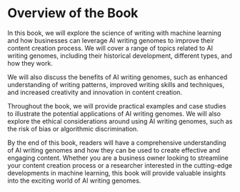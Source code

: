 Overview of the Book
=============================================

In this book, we will explore the science of writing with machine learning and how businesses can leverage AI writing genomes to improve their content creation process. We will cover a range of topics related to AI writing genomes, including their historical development, different types, and how they work.

We will also discuss the benefits of AI writing genomes, such as enhanced understanding of writing patterns, improved writing skills and techniques, and increased creativity and innovation in content creation.

Throughout the book, we will provide practical examples and case studies to illustrate the potential applications of AI writing genomes. We will also explore the ethical considerations around using AI writing genomes, such as the risk of bias or algorithmic discrimination.

By the end of this book, readers will have a comprehensive understanding of AI writing genomes and how they can be used to create effective and engaging content. Whether you are a business owner looking to streamline your content creation process or a researcher interested in the cutting-edge developments in machine learning, this book will provide valuable insights into the exciting world of AI writing genomes.
